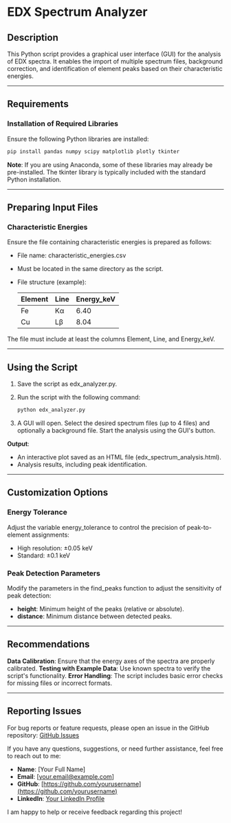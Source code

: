 # EDX Spectrum Analyzer
## Description
This Python script provides a graphical user interface (GUI) for the analysis of EDX spectra. It enables the import of multiple spectrum files, background correction, and identification of element peaks based on their characteristic energies.

---

## Requirements

### Installation of Required Libraries
Ensure the following Python libraries are installed:

```bash
pip install pandas numpy scipy matplotlib plotly tkinter
```

**Note**: If you are using Anaconda, some of these libraries may already be pre-installed. The tkinter library is typically included with the standard Python installation.

---

## Preparing Input Files

### Characteristic Energies
Ensure the file containing characteristic energies is prepared as follows:

- File name: characteristic_energies.csv
- Must be located in the same directory as the script.
- File structure (example):
  
  | Element | Line  | Energy_keV |
  |---------|-------|------------|
  | Fe      | Kα    | 6.40       |
  | Cu      | Lβ    | 8.04       |

The file must include at least the columns Element, Line, and Energy_keV.

---

## Using the Script

1. Save the script as edx_analyzer.py.
2. Run the script with the following command:

   ```bash
   python edx_analyzer.py
   ```
   
3. A GUI will open. Select the desired spectrum files (up to 4 files) and optionally a background file.
Start the analysis using the GUI's button.

**Output**:

- An interactive plot saved as an HTML file (edx_spectrum_analysis.html).
- Analysis results, including peak identification.

---

## Customization Options

### Energy Tolerance
Adjust the variable energy_tolerance to control the precision of peak-to-element assignments:

- High resolution: ±0.05 keV
- Standard: ±0.1 keV

### Peak Detection Parameters
Modify the parameters in the find_peaks function to adjust the sensitivity of peak detection:

- **height**: Minimum height of the peaks (relative or absolute).
- **distance**: Minimum distance between detected peaks.

---

## Recommendations

**Data Calibration**: Ensure that the energy axes of the spectra are properly calibrated.
**Testing with Example Data**: Use known spectra to verify the script's functionality.
**Error Handling**: The script includes basic error checks for missing files or incorrect formats.

---
## Reporting Issues
For bug reports or feature requests, please open an issue in the GitHub repository: [GitHub Issues](https://github.com/teemoscutie/cute-edx-analyzer/issues)

If you have any questions, suggestions, or need further assistance, feel free to reach out to me:

- **Name**: [Your Full Name]
- **Email**: [your.email@example.com]
- **GitHub**: [https://github.com/yourusername](https://github.com/yourusername)
- **LinkedIn**: [Your LinkedIn Profile](https://linkedin.com/in/yourprofile)

I am happy to help or receive feedback regarding this project!
